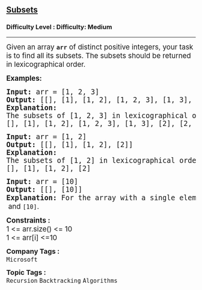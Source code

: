 <h2><a href="https://www.geeksforgeeks.org/problems/subsets-1613027340/1">Subsets</a></h2><h3>Difficulty Level : Difficulty: Medium</h3><hr><div class="problems_problem_content__Xm_eO"><p><span style="font-size: 14pt;">Given an array <strong><code>arr</code></strong> of distinct positive integers, your task is to find all its subsets. The subsets should be returned in lexicographical order.</span></p>
<p><span style="font-size: 14pt;"><strong>Examples:</strong></span></p>
<pre><span style="font-size: 14pt;"><strong>Input:</strong> arr = [1, 2, 3]
<strong>Output: </strong>[[], [1], [1, 2], [1, 2, 3], [1, 3], [2], [2, 3], [3]]
<strong>Explanation: <br></strong>The subsets of [1, 2, 3] in lexicographical order are:
[], [1], [1, 2], [1, 2, 3], [1, 3], [2], [2, 3], [3]</span></pre>
<pre><span style="font-size: 14pt;"><strong>Input:</strong> arr = [1, 2]
<strong>Output: </strong>[[], [1], [1, 2], [2]]
<strong>Explanation:</strong>
The subsets of [1, 2] in lexicographical order are:
[], [1], [1, 2], [2]</span></pre>
<pre><span style="font-size: 14pt;"><strong>Input:</strong> arr = [10]
<strong>Output: </strong>[[], [10]]
<strong>Explanation: </strong>For the array with a single element <code>[10]</code><span style="font-family: -apple-system, BlinkMacSystemFont, 'Segoe UI', Roboto, Oxygen, Ubuntu, Cantarell, 'Open Sans', 'Helvetica Neue', sans-serif;">, the subsets are </span><code>[]</code><span style="font-family: -apple-system, BlinkMacSystemFont, 'Segoe UI', Roboto, Oxygen, Ubuntu, Cantarell, 'Open Sans', 'Helvetica Neue', sans-serif;"> and </span><code>[10]</code><span style="font-family: -apple-system, BlinkMacSystemFont, 'Segoe UI', Roboto, Oxygen, Ubuntu, Cantarell, 'Open Sans', 'Helvetica Neue', sans-serif;">.</span></span></pre>
<div><span style="font-size: 14pt;"><strong>Constraints :</strong></span></div>
<div><span style="font-size: 14pt;">1 &lt;= arr.size() &lt;= 10</span></div>
<div><span style="font-size: 14pt;">1 &lt;= arr[i] &lt;=10</span></div></div><p><span style=font-size:18px><strong>Company Tags : </strong><br><code>Microsoft</code>&nbsp;<br><p><span style=font-size:18px><strong>Topic Tags : </strong><br><code>Recursion</code>&nbsp;<code>Backtracking</code>&nbsp;<code>Algorithms</code>&nbsp;